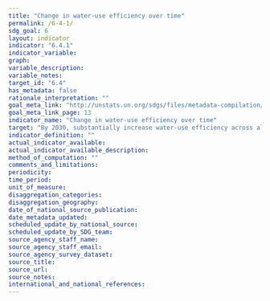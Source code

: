 ```yaml
---
title: "Change in water-use efficiency over time"
permalink: /6-4-1/
sdg_goal: 6
layout: indicator
indicator: "6.4.1"
indicator_variable: 
graph: 
variable_description: 
variable_notes: 
target_id: "6.4"
has_metadata: false
rationale_interpretation: ""
goal_meta_link: "http://unstats.un.org/sdgs/files/metadata-compilation/Metadata-Goal-6.pdf"
goal_meta_link_page: 13
indicator_name: "Change in water-use efficiency over time"
target: "By 2030, substantially increase water-use efficiency across all sectors and ensure sustainable withdrawals and supply of freshwater to address water scarcity and substantially reduce the number of people suffering from water scarcity."
indicator_definition: ""
actual_indicator_available: 
actual_indicator_available_description: 
method_of_computation: ""
comments_and_limitations: 
periodicity: 
time_period: 
unit_of_measure: 
disaggregation_categories: 
disaggregation_geography: 
date_of_national_source_publication: 
date_metadata_updated: 
scheduled_update_by_national_source: 
scheduled_update_by_SDG_team: 
source_agency_staff_name: 
source_agency_staff_email: 
source_agency_survey_dataset: 
source_title: 
source_url: 
source_notes: 
international_and_national_references: 
---
```


